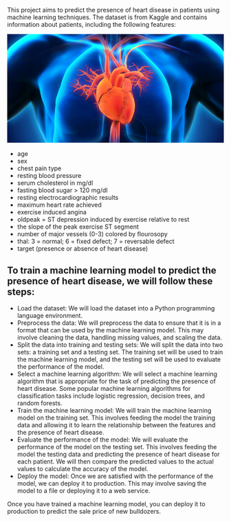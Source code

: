 This project aims to predict the presence of heart disease in patients using machine learning techniques. The dataset is from Kaggle and contains information about patients, including the following features:

![logo](heartdisease.jpg)

- age
- sex
- chest pain type
- resting blood pressure
- serum cholesterol in mg/dl
- fasting blood sugar > 120 mg/dl
- resting electrocardiographic results
- maximum heart rate achieved
- exercise induced angina
- oldpeak = ST depression induced by exercise relative to rest
- the slope of the peak exercise ST segment
- number of major vessels (0-3) colored by flourosopy
- thal: 3 = normal; 6 = fixed defect; 7 = reversable defect
- target (presence or absence of heart disease)

  
## To train a machine learning model to predict the presence of heart disease, we will follow these steps:

- Load the dataset: We will load the dataset into a Python programming language environment.
- Preprocess the data: We will preprocess the data to ensure that it is in a format that can be used by the machine learning model. This may involve cleaning the data, handling missing values, and scaling the data.
- Split the data into training and testing sets: We will split the data into two sets: a training set and a testing set. The training set will be used to train the machine learning model, and the testing set will be used to evaluate the performance of the model.
- Select a machine learning algorithm: We will select a machine learning algorithm that is appropriate for the task of predicting the presence of heart disease. Some popular machine learning algorithms for classification tasks include logistic regression, decision trees, and random forests.
- Train the machine learning model: We will train the machine learning model on the training set. This involves feeding the model the training data and allowing it to learn the relationship between the features and the presence of heart disease.
- Evaluate the performance of the model: We will evaluate the performance of the model on the testing set. This involves feeding the model the testing data and predicting the presence of heart disease for each patient. We will then compare the predicted values to the actual values to calculate the accuracy of the model.
- Deploy the model: Once we are satisfied with the performance of the model, we can deploy it to production. This may involve saving the model to a file or deploying it to a web service.

Once you have trained a machine learning model, you can deploy it to production to predict the sale price of new bulldozers.
